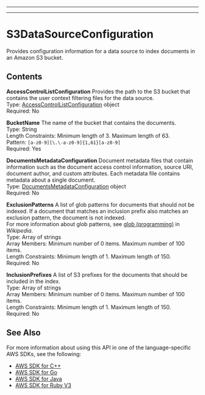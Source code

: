 --------

--------

# S3DataSourceConfiguration<a name="API_S3DataSourceConfiguration"></a>

Provides configuration information for a data source to index documents in an Amazon S3 bucket\.

## Contents<a name="API_S3DataSourceConfiguration_Contents"></a>

 **AccessControlListConfiguration**   <a name="Kendra-Type-S3DataSourceConfiguration-AccessControlListConfiguration"></a>
Provides the path to the S3 bucket that contains the user context filtering files for the data source\.  
Type: [AccessControlListConfiguration](API_AccessControlListConfiguration.md) object  
Required: No

 **BucketName**   <a name="Kendra-Type-S3DataSourceConfiguration-BucketName"></a>
The name of the bucket that contains the documents\.  
Type: String  
Length Constraints: Minimum length of 3\. Maximum length of 63\.  
Pattern: `[a-z0-9][\.\-a-z0-9]{1,61}[a-z0-9]`   
Required: Yes

 **DocumentsMetadataConfiguration**   <a name="Kendra-Type-S3DataSourceConfiguration-DocumentsMetadataConfiguration"></a>
Document metadata files that contain information such as the document access control information, source URI, document author, and custom attributes\. Each metadata file contains metadata about a single document\.  
Type: [DocumentsMetadataConfiguration](API_DocumentsMetadataConfiguration.md) object  
Required: No

 **ExclusionPatterns**   <a name="Kendra-Type-S3DataSourceConfiguration-ExclusionPatterns"></a>
A list of glob patterns for documents that should not be indexed\. If a document that matches an inclusion prefix also matches an exclusion pattern, the document is not indexed\.  
For more information about glob patterns, see [glob \(programming\)](https://en.wikipedia.org/wiki/Glob_(programming)) in *Wikipedia*\.  
Type: Array of strings  
Array Members: Minimum number of 0 items\. Maximum number of 100 items\.  
Length Constraints: Minimum length of 1\. Maximum length of 150\.  
Required: No

 **InclusionPrefixes**   <a name="Kendra-Type-S3DataSourceConfiguration-InclusionPrefixes"></a>
A list of S3 prefixes for the documents that should be included in the index\.  
Type: Array of strings  
Array Members: Minimum number of 0 items\. Maximum number of 100 items\.  
Length Constraints: Minimum length of 1\. Maximum length of 150\.  
Required: No

## See Also<a name="API_S3DataSourceConfiguration_SeeAlso"></a>

For more information about using this API in one of the language\-specific AWS SDKs, see the following:
+  [AWS SDK for C\+\+](https://docs.aws.amazon.com/goto/SdkForCpp/kendra-2019-02-03/S3DataSourceConfiguration) 
+  [AWS SDK for Go](https://docs.aws.amazon.com/goto/SdkForGoV1/kendra-2019-02-03/S3DataSourceConfiguration) 
+  [AWS SDK for Java](https://docs.aws.amazon.com/goto/SdkForJava/kendra-2019-02-03/S3DataSourceConfiguration) 
+  [AWS SDK for Ruby V3](https://docs.aws.amazon.com/goto/SdkForRubyV3/kendra-2019-02-03/S3DataSourceConfiguration) 